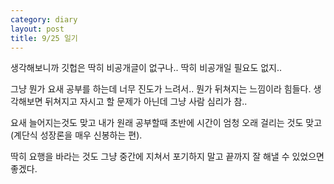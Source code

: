 ```yaml
---
category: diary
layout: post
title: 9/25 일기
---
```


생각해보니까 깃헙은 딱히 비공개글이 없구나.. 딱히 비공개일 필요도 없지..

그냥 뭔가 요새 공부를 하는데 너무 진도가 느려서.. 뭔가 뒤쳐지는 느낌이라 힘들다.
생각해보면 뒤쳐지고 자시고 할 문제가 아닌데 그냥 사람 심리가 참..

요새 늘어지는것도 맞고 내가 원래 공부할때 초반에 시간이 엄청 오래 걸리는 것도 맞고(계단식 성장론을 매우 신봉하는 편). 

딱히 요행을 바라는 것도  그냥 중간에 지쳐서 포기하지 말고 끝까지 잘 해낼 수 있었으면 좋겠다.
